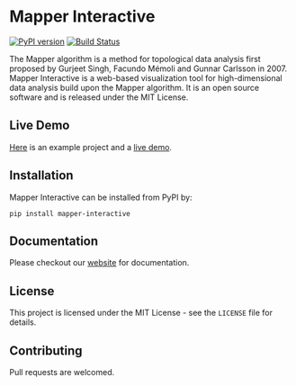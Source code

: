 # Mapper Interactive

[![PyPI version](https://badge.fury.io/py/mapper_interactive.svg)](https://badge.fury.io/py/mapper_interactive)
[![Build Status](https://travis-ci.org/MapperInteractive/MapperInteractive.svg?branch=master)](https://travis-ci.org/MapperInteractive/MapperInteractive)

The Mapper algorithm is a method for topological data analysis first proposed by Gurjeet Singh, Facundo Mémoli and Gunnar Carlsson in 2007. 
Mapper Interactive is a web-based visualization tool for high-dimensional data analysis build upon the Mapper algorithm. It is an open source software and is released under the MIT License.

## Live Demo

[Here](https://github.com/MapperInteractive/live-example/) is an example project and a [live demo](https://mapper-example.herokuapp.com).

## Installation

Mapper Interactive can be installed from PyPI by:

```shell
pip install mapper-interactive
```

## Documentation

Please checkout our [website](http://mapper-interactive.org) for documentation.

## License

This project is licensed under the MIT License - see the `LICENSE` file for details.

## Contributing

Pull requests are welcomed. 


> [^1]: Gurjeet Singh, Facundo Mémoli and Gunnar Carlsson, *Topological Methods for the Analysis of High Dimensional Data Sets and 3D Object Recognition*, Eurographics Symposium on Point Based Graphics, European Association for Computer Graphics, 2007, pp. 91–100, DOI [10.2312/SPBG/SPBG07/091-100](http://dx.doi.org/10.2312/SPBG/SPBG07/091-100)

